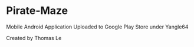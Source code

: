 # Pirate-Maze
Mobile Android Application
Uploaded to Google Play Store under Yangle64


Created by Thomas Le
